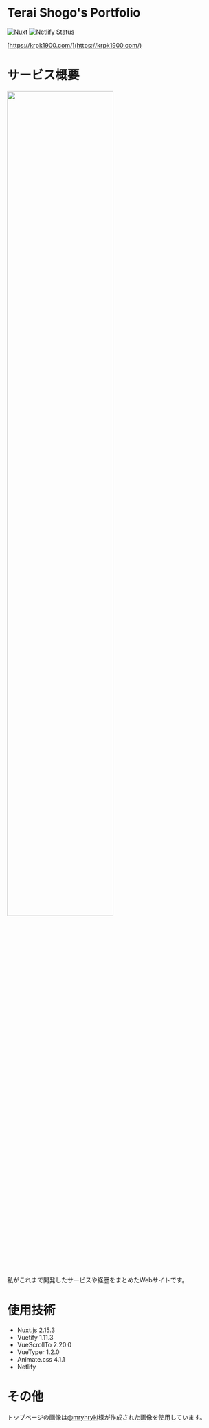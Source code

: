 # Terai Shogo's Portfolio
[![Nuxt](https://img.shields.io/badge/Nuxt-v2.15.3-brightgreen)](https://img.shields.io/badge/Nuxt-v2.15.3-brightgreen)
[![Netlify Status](https://api.netlify.com/api/v1/badges/560b19fe-3d98-4a09-8eea-ee3e55b7c4c6/deploy-status)](https://app.netlify.com/sites/krpk1900/deploys)

[https://krpk1900.com/](https://krpk1900.com/)

# サービス概要

<a href="https://krpk1900.com/">
  <img width="70%" src="https://i.gyazo.com/e55d9e68b6effedf0ab0049e243fced4.png">
</a>

私がこれまで開発したサービスや経歴をまとめたWebサイトです。

# 使用技術
- Nuxt.js 2.15.3
- Vuetify 1.11.3
- VueScrollTo 2.20.0
- VueTyper 1.2.0
- Animate.css 4.1.1
- Netlify

# その他
トップページの画像は[@mryhryki](https://github.com/mryhryki)様が作成された画像を使用しています。
